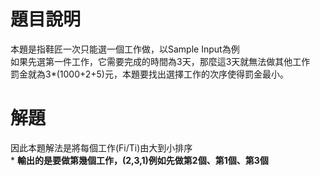 # 題目說明<br>
本題是指鞋匠一次只能選一個工作做，以Sample Input為例
<br>如果先選第一件工作，它需要完成的時間為3天，那麼這3天就無法做其他工作
<br>罰金就為3*(1000+2+5)元，本題要找出選擇工作的次序使得罰金最小。
# 解題<br>
因此本題解法是將每個工作(Fi/Ti)由大到小排序
<br>* **輸出的是要做第幾個工作，(2,3,1)例如先做第2個、第1個、第3個**